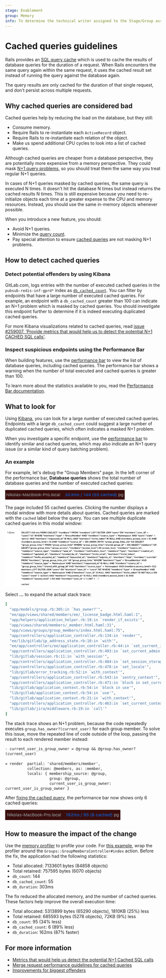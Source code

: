 ```yaml
---
stage: Enablement
group: Memory
info: To determine the technical writer assigned to the Stage/Group associated with this page, see https://about.gitlab.com/handbook/engineering/ux/technical-writing/#assignments
---
```


# Cached queries guidelines

Rails provides an [SQL query cache](https://guides.rubyonrails.org/caching_with_rails.html#sql-caching)
which is used to cache the results of database queries for the duration of a request.
When Rails encounters the same query again within the same request, it uses the cached
result set instead of running the query against the database again.

The query results are only cached for the duration of that single request, and
don't persist across multiple requests.

## Why cached queries are considered bad

Cached queries help by reducing the load on the database, but they still:

- Consume memory.
- Require Rails to re-instantiate each `ActiveRecord` object.
- Require Rails to re-instantiate each relation of the object.
- Make us spend additional CPU cycles to look into a list of cached queries.

Although cached queries are cheaper from a database perspective, they are potentially
more expensive from a memory perspective. They could mask
[N+1 query problems](https://guides.rubyonrails.org/active_record_querying.html#eager-loading-associations),
so you should treat them the same way you treat regular N+1 queries.

In cases of N+1 queries masked by cached queries, the same query is executed N times.
It doesn't hit the database N times but instead returns the cached results N times.
This is still expensive because you need to re-initialize objects each time at a
greater expense to the CPU and memory resources. Instead, you should use the same
in-memory objects whenever possible.

When you introduce a new feature, you should:

- Avoid N+1 queries.
- Minimize the [query count](merge_request_performance_guidelines.md#query-counts).
- Pay special attention to ensure
  [cached queries](merge_request_performance_guidelines.md#cached-queries) are not
  masking N+1 problems.

## How to detect cached queries

### Detect potential offenders by using Kibana

GitLab.com, logs entries with the number of executed cached queries in the
`pubsub-redis-inf-gprd*` index as
[`db_cached_count`](https://log.gprd.gitlab.net/goto/77d18d80ad84c5df1bf1da5c2cd35b82).
You can filter by endpoints that have a large number of executed cached queries. For
example, an endpoint with a `db_cached_count` greater than 100 can indicate an N+1 problem which
is masked by cached queries. You should investigate this endpoint further to determine
if it is indeed executing duplicated cached queries.

For more Kibana visualizations related to cached queries, read
[issue #259007, 'Provide metrics that would help us to detect the potential N+1 CACHED SQL calls'](https://gitlab.com/gitlab-org/gitlab/-/issues/259007).

### Inspect suspicious endpoints using the Performance Bar

When building features, use the
[performance bar](../administration/monitoring/performance/performance_bar.md)
to view the list of database queries, including cached queries. The
performance bar shows a warning when the number of total executed and cached queries is
greater than 100.

To learn more about the statistics available to you, read the
[Performance Bar documentation](../administration/monitoring/performance/performance_bar.md).

## What to look for

Using [Kibana](#detect-potential-offenders-by-using-kibana), you can look for a large number
of executed cached queries. Endpoints with a large `db_cached_count` could suggest a large number
of duplicated cached queries, which often indicates a masked N+1 problem.

When you investigate a specific endpoint, use
the [performance bar](#inspect-suspicious-endpoints-using-the-performance-bar)
to identify similar and cached queries, which may also indicate an N+1 query issue
(or a similar kind of query batching problem).

### An example

For example, let's debug the "Group Members" page. In the left corner of the
performance bar, **Database queries** shows the total number of database queries
and the number of executed cached queries:

![Performance Bar Database Queries](img/performance_bar_members_page.png)

The page included 55 cached queries. Clicking the number displays a modal window
with more details about queries. Cached queries are marked with the `cached` label
below the query. You can see multiple duplicate cached queries in this modal window:

![Performance Bar Cached Queries Modal](img/performance_bar_cached_queries.png)

Select **...** to expand the actual stack trace:

```ruby
[
  "app/models/group.rb:305:in `has_owner?'",
  "ee/app/views/shared/members/ee/_license_badge.html.haml:1",
  "app/helpers/application_helper.rb:19:in `render_if_exists'",
  "app/views/shared/members/_member.html.haml:31",
  "app/views/groups/group_members/index.html.haml:75",
  "app/controllers/application_controller.rb:134:in `render'",
  "ee/lib/gitlab/ip_address_state.rb:10:in `with'",
  "ee/app/controllers/ee/application_controller.rb:44:in `set_current_ip_address'",
  "app/controllers/application_controller.rb:493:in `set_current_admin'",
  "lib/gitlab/session.rb:11:in `with_session'",
  "app/controllers/application_controller.rb:484:in `set_session_storage'",
  "app/controllers/application_controller.rb:478:in `set_locale'",
  "lib/gitlab/error_tracking.rb:52:in `with_context'",
  "app/controllers/application_controller.rb:543:in `sentry_context'",
  "app/controllers/application_controller.rb:471:in `block in set_current_context'",
  "lib/gitlab/application_context.rb:54:in `block in use'",
  "lib/gitlab/application_context.rb:54:in `use'",
  "lib/gitlab/application_context.rb:21:in `with_context'",
  "app/controllers/application_controller.rb:463:in `set_current_context'",
  "lib/gitlab/jira/middleware.rb:19:in `call'"
]
```

The stack trace shows an N+1 problem, because the code repeatedly executes
`group.has_owner?(current_user)` for each group member. To solve this issue,
move the repeated line of code outside of the loop, passing the result to each rendered member instead:

```erb
- current_user_is_group_owner = @group && @group.has_owner?(current_user)

= render  partial: 'shared/members/member',
          collection: @members, as: :member,
          locals: { membership_source: @group,
                    group: @group,
                    current_user_is_group_owner: current_user_is_group_owner }
```

After [fixing the cached query](https://gitlab.com/gitlab-org/gitlab/-/merge_requests/44626/diffs#27c2761d66e496495be07d0925697f7e62b5bd14), the performance bar now shows only
6 cached queries:

![Performance Bar Fixed Cached Queries](img/performance_bar_fixed_cached_queries.png)

## How to measure the impact of the change

Use the [memory profiler](performance.md#using-memory-profiler) to profile your code.
For [this example](#an-example), wrap the profiler around the `Groups::GroupMembersController#index` action. Before the fix, the application had
the following statistics:

- Total allocated: 7133601 bytes (84858 objects)
- Total retained: 757595 bytes (6070 objects)
- `db_count`: 144
- `db_cached_count`: 55
- `db_duration`: 303ms

The fix reduced the allocated memory, and the number of cached queries. These
factors help improve the overall execution time:

- Total allocated: 5313899 bytes (65290 objects), 1810KB (25%) less
- Total retained: 685593 bytes (5278 objects), 72KB (9%) less
- `db_count`: 95 (34% less)
- `db_cached_count`: 6 (89% less)
- `db_duration`: 162ms (87% faster)

## For more information

- [Metrics that would help us detect the potential N+1 Cached SQL calls](https://gitlab.com/gitlab-org/gitlab/-/issues/259007)
- [Merge request performance guidelines for cached queries](merge_request_performance_guidelines.md#cached-queries)
- [Improvements for biggest offenders](https://gitlab.com/groups/gitlab-org/-/epics/4508)
